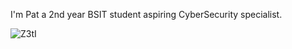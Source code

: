 I'm Pat a 2nd year BSIT student aspiring CyberSecurity specialist. 

![Z3tI](https://github.com/patzylifts/patzylifts/assets/79254268/a02bf013-bc56-4aab-af25-72b429b5d4c9)

<!--
**patzylifts/patzylifts** is a ✨ _special_ ✨ repository because its `README.md` (this file) appears on your GitHub profile.

Here are some ideas to get you started:

- 🔭 I’m currently working on ...
- 🌱 I’m currently learning ...
- 👯 I’m looking to collaborate on ...
- 🤔 I’m looking for help with ...
- 💬 Ask me about ...
- 📫 How to reach me: ...
- 😄 Pronouns: ...
- ⚡ Fun fact: ...
-->
